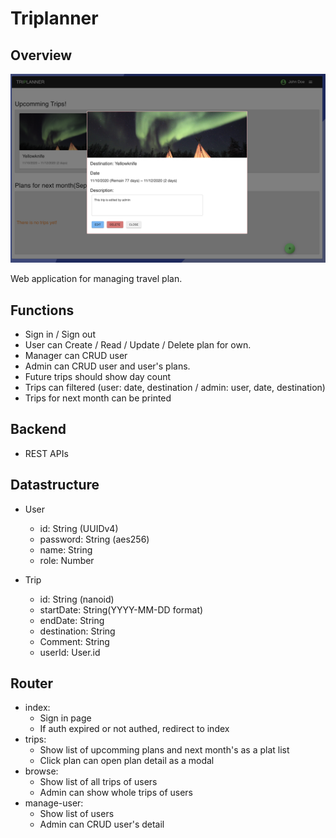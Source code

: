 # Triplanner

## Overview
![](overview.png)

Web application for managing travel plan. 

## Functions
- Sign in / Sign out
- User can Create / Read / Update / Delete plan for own.
- Manager can CRUD user
- Admin can CRUD user and user's plans.
- Future trips should show day count
- Trips can filtered (user: date, destination / admin: user, date, destination)
- Trips for next month can be printed

## Backend
- REST APIs

## Datastructure
- User
  - id: String (UUIDv4)
  - password: String (aes256)
  - name: String
  - role: Number

- Trip
  - id: String (nanoid)
  - startDate: String(YYYY-MM-DD format)
  - endDate: String
  - destination: String
  - Comment: String
  - userId: User.id

## Router
- index:
  - Sign in page
  - If auth expired or not authed, redirect to index
- trips:
  - Show list of upcomming plans and next month's as a plat list
  - Click plan can open plan detail as a modal
- browse:
  - Show list of all trips of users
  - Admin can show whole trips of users
- manage-user:
  - Show list of users
  - Admin can CRUD user's detail




